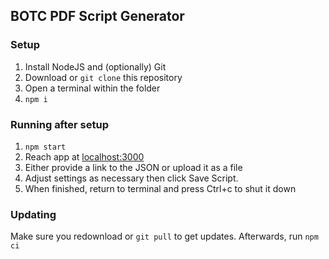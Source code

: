 ## BOTC PDF Script Generator

### Setup

1. Install NodeJS and (optionally) Git
2. Download or `git clone` this repository
3. Open a terminal within the folder
4. `npm i`

### Running after setup

1. `npm start`
2. Reach app at [localhost:3000](http://localhost:3000)
3. Either provide a link to the JSON or upload it as a file
4. Adjust settings as necessary then click Save Script.
5. When finished, return to terminal and press Ctrl+c to shut it down

### Updating

Make sure you redownload or `git pull` to get updates. Afterwards, run `npm ci`
